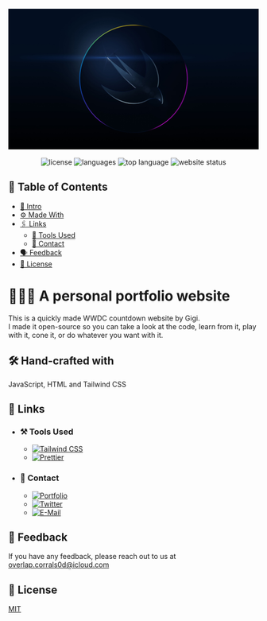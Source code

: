 ![Logo](https://raw.githubusercontent.com/DarthGigi/wwdc/gh-pages/assets/images/Swift.jpg)<p align=center>
<img src="https://img.shields.io/github/license/DarthGigi/wwdc?style=for-the-badge" alt="license">
<img src="https://img.shields.io/github/languages/count/DarthGigi/wwdc?style=for-the-badge" alt="languages">
<img src="https://img.shields.io/github/languages/top/DarthGigi/wwdc?style=for-the-badge" alt="top language">
<img src="https://img.shields.io/website?style=for-the-badge&url=https%3A%2F%2Fwwdc.mrgigi.me" alt="website status">

</p>

## 📑 Table of Contents

-   [👋 Intro](https://github.com/DarthGigi/wwdc/#-a-personal-portfolio-website)
-   [⚙️ Made With](https://github.com/DarthGigi/wwdc/#-hand-crafted-with)
-   [🖇 Links](https://github.com/DarthGigi/wwdc/#-links)
    -   [🔗 Tools Used](https://github.com/DarthGigi/wwdc/#%EF%B8%8F-tools-used)
    -   [🔗 Contact](https://github.com/DarthGigi/wwdc/#-contact)
-   [🗣 Feedback](https://github.com/DarthGigi/wwdc/#-feedback)
-   [📄 License](https://github.com/DarthGigi/wwdc/#-license)

# 👨🏻‍💻 A personal portfolio website

This is a quickly made WWDC countdown website by Gigi. \
I made it open-source so you can take a look at the code, learn from it, play with it, cone it, or do whatever you want with it.

## 🛠 Hand-crafted with

JavaScript, HTML and Tailwind CSS

## 🔗 Links

-   ### ⚒️ Tools Used

    -   [![Tailwind CSS](https://img.shields.io/static/v1?label=&message=Tailwind+CSS&color=111827&style=for-the-badge&logo=Tailwind+CSS)](https://tailwindcss.com/)
    -   [![Prettier](https://img.shields.io/static/v1?label=&message=Prettier&color=111827&style=for-the-badge&logo=Prettier)](https://prettier.io/)

-   ### 🤝 Contact
    -   [![Portfolio](https://img.shields.io/static/v1?label=&message=My+Portfolio&color=%23111827&style=for-the-badge&logo=ko-fi)](https://mrgigi.me/)
    -   [![Twitter](https://img.shields.io/static/v1?label=&message=Twitter&color=111827&style=for-the-badge&logo=Twitter)](https://twitter.com/iDarthGigi)
    -   [![E-Mail](https://img.shields.io/static/v1?label=&message=E-Mail&color=111827&style=for-the-badge&logo=gmail)](mailto:overlap.corrals0d@icloud.com)

## 💬 Feedback

If you have any feedback, please reach out to us at overlap.corrals0d@icloud.com

## 📜 License

[MIT](https://github.com/DarthGigi/wwdc/blob/gh-pages/LICENSE)

